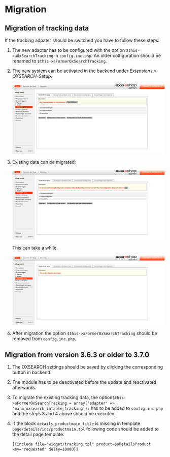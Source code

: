 # Migration #

## Migration of tracking data ##

If the tracking adpater should be switched you have to follow these steps:

 1. The new adapter has to be configured with the option `$this->aOxSearchTracking` in `config.inc.php`.
    An older colfiguration should be renamed to `$this->aFormerOxSearchTracking`.
 2. The new system can be activated in the backend under _Extensions > OXSEARCH-Setup_.
 
    ![Initilizing the adapter](img/oxsearch_setup_init_tracking.png)
    
 3. Existing data can be migrated:
 
    ![Migrate data](img/oxsearch_setup_migrate_tracking.png)
    
    This can take a while.
 
    ![Migrating data](img/oxsearch_setup_migrating_tracking.png)

 4. After migration the option `$this->aFormerOxSearchTracking` should be removed from `config.inc.php`.

## Migration from version 3.6.3 or older to 3.7.0 ##

 1. The OXSEARCH settings should be saved by clicking the corresponding button in backend.
 2. The module has to be deactivated before the update and reactivated afterwards.
 3. To migrate the existing tracking data, the option`$this->aFormerOxSearchTracking = array('adapter' => 'marm_oxsearch_intable_tracking');` has to be added to `config.inc.php` 
    and the steps 3 and 4 above should be executed.
 4. If the block `details_productmain_title` is missing in template `page/details/inc/productmain.tpl` following code should be added to the detail page template:

        [{include file="widget/tracking.tpl" product=$oDetailsProduct key="requested" delay=10000}]
